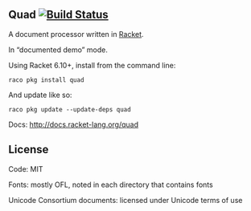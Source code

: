 Quad [![Build Status](https://travis-ci.org/mbutterick/quad.svg?branch=master)](https://travis-ci.org/mbutterick/quad)
----

A document processor written in [Racket](http://racket-lang.org). 

In “documented demo” mode.

Using Racket 6.10+, install from the command line:

    raco pkg install quad
    
And update like so:

    raco pkg update --update-deps quad


Docs: http://docs.racket-lang.org/quad


License
---

Code: MIT

Fonts: mostly OFL, noted in each directory that contains fonts

Unicode Consortium documents: licensed under Unicode terms of use
